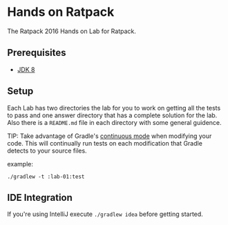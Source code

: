# Hands on Ratpack 
The Ratpack 2016 Hands on Lab for Ratpack.

## Prerequisites
* [JDK 8](http://www.oracle.com/technetwork/java/javase/downloads/jdk8-downloads-2133151.html)

## Setup
Each Lab has two directories the lab for you to work on getting all the tests to pass and one answer directory that has a complete solution for the lab. Also there is a `README.md` file in each directory with some general guidence. 

TIP:
Take advantage of Gradle's [continuous mode](https://docs.gradle.org/current/userguide/continuous_build.html) when modifying your code. This will continually run tests on each modification that Gradle detects to your source files.

example:

`./gradlew -t :lab-01:test`

## IDE Integration
If you're using IntelliJ execute `./gradlew idea` before getting started.
